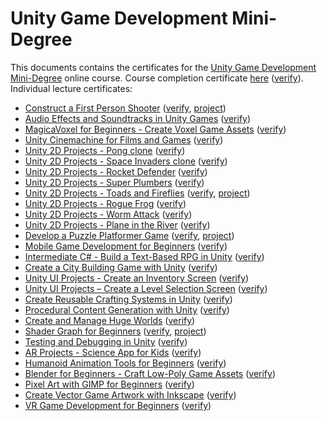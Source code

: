 # Unity Game Development Mini-Degree

This documents contains the certificates for the [Unity Game Development Mini-Degree](https://academy.zenva.com/product/unity-game-development-mini-degree/) online course.
Course completion certificate [here](zenva/dae8a3f2.pdf) ([verify](https://academy.zenva.com/certificate/dae8a3f2)). Individual lecture certificates:

- [Construct a First Person Shooter](zenva/95a74f1f.pdf) ([verify](https://academy.zenva.com/certificate/95a74f1f/), [project](https://github.com/sunsided/unity-fps))
- [Audio Effects and Soundtracks in Unity Games](readme/5e2fd7ab.pdf) ([verify](https://academy.zenva.com/certificate/5e2fd7ab/))
- [MagicaVoxel for Beginners - Create Voxel Game Assets](zenva/c9cee4f4.pdf) ([verify](https://academy.zenva.com/certificate/c9cee4f4/))
- [Unity Cinemachine for Films and Games](readme/2bac0ffa.pdf) ([verify](https://academy.zenva.com/certificate/2bac0ffa/))
- [Unity 2D Projects - Pong clone](zenva/ec53d9a9.pdf) ([verify](https://academy.zenva.com/certificate/ec53d9a9/))
- [Unity 2D Projects - Space Invaders clone](zenva/1942e987.pdf) ([verify](https://academy.zenva.com/certificate/1942e987/))
- [Unity 2D Projects - Rocket Defender](zenva/98fa34a0.pdf) ([verify](https://academy.zenva.com/certificate/98fa34a0/))
- [Unity 2D Projects - Super Plumbers](zenva/cf623533.pdf) ([verify](https://academy.zenva.com/certificate/cf623533/))
- [Unity 2D Projects - Toads and Fireflies](zenva/25ef10a2.pdf) ([verify](https://academy.zenva.com/certificate/25ef10a2/), [project](https://github.com/sunsided/toads-and-fireflies))
- [Unity 2D Projects - Rogue Frog](zenva/4828dc03.pdf) ([verify](https://academy.zenva.com/certificate/4828dc03/))
- [Unity 2D Projects - Worm Attack](zenva/05ad24b7b.pdf) ([verify](https://academy.zenva.com/certificate/05ad24b7/))
- [Unity 2D Projects - Plane in the River](zenva/dd8d07ec.pdf) ([verify](https://academy.zenva.com/certificate/dd8d07ec/))
- [Develop a Puzzle Platformer Game](zenva/2ab895c7.pdf) ([verify](https://academy.zenva.com/certificate/2ab895c7/), [project](https://github.com/sunsided/zenva-puzzle-platformer))
- [Mobile Game Development for Beginners](zenva/827ce874.pdf) ([verify](https://academy.zenva.com/certificate/827ce874/))
- [Intermediate C# - Build a Text-Based RPG in Unity](zenva/8f5f430b.pdf) ([verify](https://academy.zenva.com/certificate/8f5f430b/))
- [Create a City Building Game with Unity](zenva/b92891fb.pdf) ([verify](https://academy.zenva.com/certificate/b92891fb/))
- [Unity UI Projects - Create an Inventory Screen](zenva/b0f73a35.pdf) ([verify](https://academy.zenva.com/certificate/b0f73a35/))
- [Unity UI Projects – Create a Level Selection Screen](zenva/98b6fe9b.pdf) ([verify](https://academy.zenva.com/certificate/98b6fe9b/))
- [Create Reusable Crafting Systems in Unity](zenva/f9dfb55b.pdf) ([verify](https://academy.zenva.com/certificate/f9dfb55b/))
- [Procedural Content Generation with Unity](zenva/79b08823.pdf) ([verify](https://academy.zenva.com/certificate/79b08823/))
- [Create and Manage Huge Worlds](zenva/b90e282e.pdf) ([verify](https://academy.zenva.com/certificate/b90e282e/))
- [Shader Graph for Beginners](zenva/da7dfebc.pdf) ([verify](https://academy.zenva.com/certificate/da7dfebc/), [project](https://github.com/sunsided/shader-graph-for-beginners))
- [Testing and Debugging in Unity](zenva/a9786778.pdf) ([verify](https://academy.zenva.com/certificate/a9786778/))
- [AR Projects - Science App for Kids](zenva/62b7f1ee.pdf) ([verify](https://academy.zenva.com/certificate/62b7f1ee/))
- [Humanoid Animation Tools for Beginners](zenva/0fb27e6a.pdf) ([verify](https://academy.zenva.com/certificate/0fb27e6a/))
- [Blender for Beginners - Craft Low-Poly Game Assets](zenva/a93aabd7.pdf) ([verify](https://academy.zenva.com/certificate/a93aabd7/))
- [Pixel Art with GIMP for Beginners](zenva/246ba90b.pdf) ([verify](https://academy.zenva.com/certificate/246ba90b/))
- [Create Vector Game Artwork with Inkscape](zenva/bb017717.pdf) ([verify](https://academy.zenva.com/certificate/bb017717/))
- [VR Game Development for Beginners](zenva/cd9339ee.pdf) ([verify](https://academy.zenva.com/certificate/cd9339ee/))
